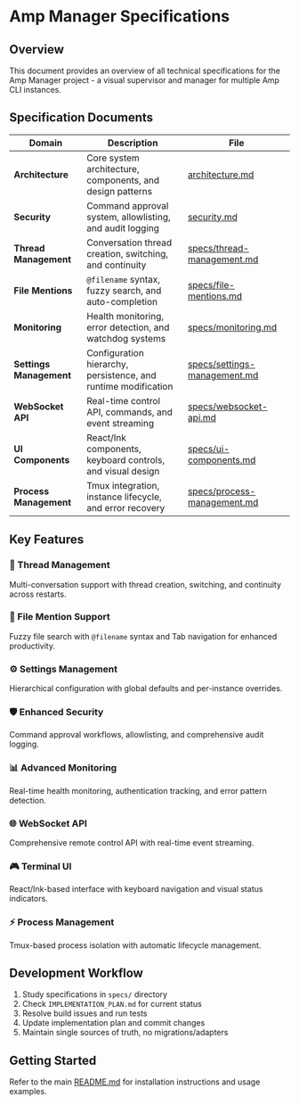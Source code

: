 # Amp Manager Specifications

## Overview
This document provides an overview of all technical specifications for the Amp Manager project - a visual supervisor and manager for multiple Amp CLI instances.

## Specification Documents

| Domain | Description | File |
|--------|-------------|------|
| **Architecture** | Core system architecture, components, and design patterns | [architecture.md](specs/architecture.md) |
| **Security** | Command approval system, allowlisting, and audit logging | [security.md](specs/security.md) |
| **Thread Management** | Conversation thread creation, switching, and continuity | [specs/thread-management.md](specs/thread-management.md) |
| **File Mentions** | `@filename` syntax, fuzzy search, and auto-completion | [specs/file-mentions.md](specs/file-mentions.md) |
| **Monitoring** | Health monitoring, error detection, and watchdog systems | [specs/monitoring.md](specs/monitoring.md) |
| **Settings Management** | Configuration hierarchy, persistence, and runtime modification | [specs/settings-management.md](specs/settings-management.md) |
| **WebSocket API** | Real-time control API, commands, and event streaming | [specs/websocket-api.md](specs/websocket-api.md) |
| **UI Components** | React/Ink components, keyboard controls, and visual design | [specs/ui-components.md](specs/ui-components.md) |
| **Process Management** | Tmux integration, instance lifecycle, and error recovery | [specs/process-management.md](specs/process-management.md) |

## Key Features

### 🧵 Thread Management
Multi-conversation support with thread creation, switching, and continuity across restarts.

### 📁 File Mention Support  
Fuzzy file search with `@filename` syntax and Tab navigation for enhanced productivity.

### ⚙️ Settings Management
Hierarchical configuration with global defaults and per-instance overrides.

### 🛡️ Enhanced Security
Command approval workflows, allowlisting, and comprehensive audit logging.

### 📊 Advanced Monitoring
Real-time health monitoring, authentication tracking, and error pattern detection.

### 🌐 WebSocket API
Comprehensive remote control API with real-time event streaming.

### 🎮 Terminal UI
React/Ink-based interface with keyboard navigation and visual status indicators.

### ⚡ Process Management
Tmux-based process isolation with automatic lifecycle management.

## Development Workflow

1. Study specifications in `specs/` directory
2. Check `IMPLEMENTATION_PLAN.md` for current status
3. Resolve build issues and run tests
4. Update implementation plan and commit changes
5. Maintain single sources of truth, no migrations/adapters

## Getting Started

Refer to the main [README.md](README.md) for installation instructions and usage examples.
